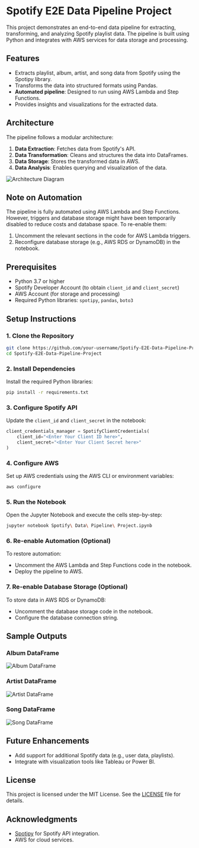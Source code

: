 # Spotify E2E Data Pipeline Project

This project demonstrates an end-to-end data pipeline for extracting, transforming, and analyzing Spotify playlist data. The pipeline is built using Python and integrates with AWS services for data storage and processing.

## Features
- Extracts playlist, album, artist, and song data from Spotify using the Spotipy library.
- Transforms the data into structured formats using Pandas.
- **Automated pipeline**: Designed to run using AWS Lambda and Step Functions.
- Provides insights and visualizations for the extracted data.

## Architecture
The pipeline follows a modular architecture:
1. **Data Extraction**: Fetches data from Spotify's API.
2. **Data Transformation**: Cleans and structures the data into DataFrames.
3. **Data Storage**: Stores the transformed data in AWS.
4. **Data Analysis**: Enables querying and visualization of the data.

![Architecture Diagram](images/architecture_diagram.png)

## Note on Automation
The pipeline is fully automated using AWS Lambda and Step Functions. However, triggers and database storage might have been temporarily disabled to reduce costs and database space. To re-enable them:
1. Uncomment the relevant sections in the code for AWS Lambda triggers.
2. Reconfigure database storage (e.g., AWS RDS or DynamoDB) in the notebook.

## Prerequisites
- Python 3.7 or higher
- Spotify Developer Account (to obtain `client_id` and `client_secret`)
- AWS Account (for storage and processing)
- Required Python libraries: `spotipy`, `pandas`, `boto3`

## Setup Instructions

### 1. Clone the Repository
```bash
git clone https://github.com/your-username/Spotify-E2E-Data-Pipeline-Project.git
cd Spotify-E2E-Data-Pipeline-Project
```

### 2. Install Dependencies
Install the required Python libraries:
```bash
pip install -r requirements.txt
```

### 3. Configure Spotify API
Update the `client_id` and `client_secret` in the notebook:
```python
client_credentials_manager = SpotifyClientCredentials(
    client_id="<Enter Your Client ID here>", 
    client_secret="<Enter Your Client Secret here>"
)
```

### 4. Configure AWS
Set up AWS credentials using the AWS CLI or environment variables:
```bash
aws configure
```

### 5. Run the Notebook
Open the Jupyter Notebook and execute the cells step-by-step:
```bash
jupyter notebook Spotify\ Data\ Pipeline\ Project.ipynb
```

### 6. Re-enable Automation (Optional)
To restore automation:
- Uncomment the AWS Lambda and Step Functions code in the notebook.
- Deploy the pipeline to AWS.

### 7. Re-enable Database Storage (Optional)
To store data in AWS RDS or DynamoDB:
- Uncomment the database storage code in the notebook.
- Configure the database connection string.

## Sample Outputs
### Album DataFrame
![Album DataFrame](images/album_dataframe.png)

### Artist DataFrame
![Artist DataFrame](images/artist_dataframe.png)

### Song DataFrame
![Song DataFrame](images/song_dataframe.png)

## Future Enhancements
- Add support for additional Spotify data (e.g., user data, playlists).
- Integrate with visualization tools like Tableau or Power BI.

## License
This project is licensed under the MIT License. See the [LICENSE](LICENSE) file for details.

## Acknowledgments
- [Spotipy](https://spotipy.readthedocs.io/) for Spotify API integration.
- AWS for cloud services.